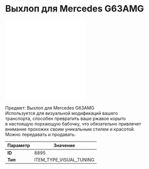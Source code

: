# Выхлоп для Mercedes G63AMG

![Item Image](../img/8895.webp?raw=true)

Предмет: Выхлоп для Mercedes G63AMG<br>Используется для визуальной модификаций вашего<br>транспорта, способен превратить ваше ржавое корыто<br>в настоящую порхающую бабочку, что обязательно привлечет<br>внимание прохожих своим уникальным стилем и красотой.<br>Можно передавать и продавать.


| Параметр | Значение |
|----------|----------|
| **ID** | 8895 |
| **Тип** | ITEM_TYPE_VISUAL_TUNING |

